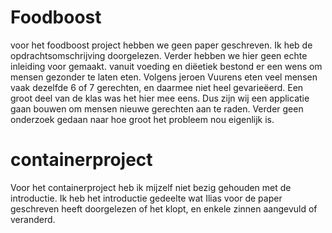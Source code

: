 # Foodboost

voor het foodboost project hebben we geen paper geschreven. Ik heb de opdrachtsomschrijving doorgelezen. Verder hebben we hier geen echte inleiding voor gemaakt. 
vanuit voeding en diëetiek bestond er een wens om mensen gezonder te laten eten. Volgens jeroen Vuurens eten veel mensen vaak dezelfde 6 of 7 gerechten, 
en daarmee niet heel gevarieëerd. Een groot deel van de klas was het hier mee eens. Dus zijn wij een applicatie gaan bouwen om mensen nieuwe gerechten aan te raden. 
Verder geen onderzoek gedaan naar hoe groot het probleem nou eigenlijk is.

# containerproject

Voor het containerproject heb ik mijzelf niet bezig gehouden met de introductie. 
Ik heb het introductie gedeelte wat Ilias voor de paper geschreven heeft doorgelezen of het klopt, en enkele zinnen aangevuld of veranderd.  

